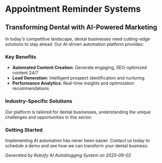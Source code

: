 # Appointment Reminder Systems

## Transforming Dental with AI-Powered Marketing

In today's competitive landscape, dental businesses need cutting-edge solutions to stay ahead. Our AI-driven automation platform provides:

### Key Benefits
- **Automated Content Creation**: Generate engaging, SEO-optimized content 24/7
- **Lead Generation**: Intelligent prospect identification and nurturing
- **Performance Analytics**: Real-time insights and optimization recommendations

### Industry-Specific Solutions
Our platform is tailored for dental businesses, understanding the unique challenges and opportunities in this sector.

### Getting Started
Implementing AI automation has never been easier. Contact us today to schedule a demo and see how we can transform your dental business.

*Generated by Robofy AI Autoblogging System on 2025-09-02*
